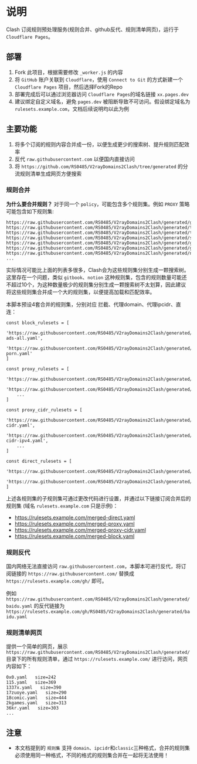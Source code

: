 # 说明
Clash 订阅规则预处理服务(规则合并、github反代、规则清单网页)，运行于 `Cloudflare Pages`。

## 部署
1. Fork 此项目，根据需要修改 `_worker.js` 的内容
2. 将 `GitHub` 账户关联到 `Cloudflare`，使用 `Connect to Git` 的方式新建一个 `Cloudflare Pages` 项目，然后选择Fork的Repo
3. 部署完成后可以通过浏览器访问 `Cloudflare Pages`的域名链接 `xx.pages.dev`
4. 建议绑定自定义域名，避免 `pages.dev` 被阻断导致不可访问。假设绑定域名为 `rulesets.example.com`，文档后续说明均以此为例

## 主要功能
1. 将多个订阅的规则内容合并成一份，以便生成更少的搜索树、提升规则匹配效率
2. 反代 `raw.githubusercontent.com` 以便国内直接访问
3. 将 `https://github.com/RS0485/V2rayDomains2Clash/tree/generated` 的分流规则清单生成网页方便搜索

### 规则合并
**为什么要合并规则？**
对于同一个 `policy`，可能包含多个规则集。例如 `PROXY` 策略可能包含如下规则集:
```
https://raw.githubusercontent.com/RS0485/V2rayDomains2Clash/generated/google.yaml
https://raw.githubusercontent.com/RS0485/V2rayDomains2Clash/generated/telegram.yaml
https://raw.githubusercontent.com/RS0485/V2rayDomains2Clash/generated/twitter.yaml
https://raw.githubusercontent.com/RS0485/V2rayDomains2Clash/generated/spotify.yaml
https://raw.githubusercontent.com/RS0485/V2rayDomains2Clash/generated/github.yaml
https://raw.githubusercontent.com/RS0485/V2rayDomains2Clash/generated/gitbook.yaml
https://raw.githubusercontent.com/RS0485/V2rayDomains2Clash/generated/notion.yaml
...
```
实际情况可能比上面的列表多很多，Clash会为这些规则集分别生成一颗搜索树。这里存在一个问题，类似 `gitbook`、`notion` 这种规则集，包含的规则数量可能还不超过10个，为这种数量极少的规则集分别生成一颗搜索树不太划算，因此建议将这些规则集合并成一个大的规则集，以便提高加载和匹配效率。

本脚本预设4套合并的规则集，分别对应 拦截、代理domain、代理ipcidr、直连：
```
const block_rulesets = [
    'https://raw.githubusercontent.com/RS0485/V2rayDomains2Clash/generated/category-ads-all.yaml',
    'https://raw.githubusercontent.com/RS0485/V2rayDomains2Clash/generated/category-porn.yaml'
]

const proxy_rulesets = [
    'https://raw.githubusercontent.com/RS0485/V2rayDomains2Clash/generated/yandex.yaml',
    'https://raw.githubusercontent.com/RS0485/V2rayDomains2Clash/generated/microsoft.yaml',
    ...
]

const proxy_cidr_rulesets = [
    'https://raw.githubusercontent.com/RS0485/V2rayDomains2Clash/generated/telegram-cidr.yaml',
    'https://raw.githubusercontent.com/RS0485/V2rayDomains2Clash/generated/cloudflare-cidr-ipv4.yaml',
    ...
]

const direct_rulesets = [
    'https://raw.githubusercontent.com/RS0485/V2rayDomains2Clash/generated/baidu.yaml',
    'https://raw.githubusercontent.com/RS0485/V2rayDomains2Clash/generated/zhihu.yaml'
]
```
上述各规则集的子规则集可通过更改代码进行设置，并通过以下链接订阅合并后的规则集 (域名 `rulesets.example.com` 只是示例)：
- https://rulesets.example.com/merged-direct.yaml
- https://rulesets.example.com/merged-proxy.yaml
- https://rulesets.example.com/merged-proxy-cidr.yaml
- https://rulesets.example.com/merged-block.yaml

### 规则反代
国内网络无法直接访问 `raw.githubusercontent.com`，本脚本可进行反代，将订阅链接的 `https://raw.githubusercontent.com/` 替换成 `https://rulesets.example.com/gh/` 即可。

例如 `https://raw.githubusercontent.com/RS0485/V2rayDomains2Clash/generated/baidu.yaml` 的反代链接为 `https://rulesets.example.com/gh/RS0485/V2rayDomains2Clash/generated/baidu.yaml`

### 规则清单网页
提供一个简单的网页，展示 `https://raw.githubusercontent.com/RS0485/V2rayDomains2Clash/generated/`目录下的所有规则清单，通过 `https://rulesets.example.com/` 进行访问，网页内容如下：
```
0x0.yaml   size=242
115.yaml   size=369
1337x.yaml   size=390
17zuoye.yaml   size=290
18comic.yaml   size=444
2kgames.yaml   size=313
36kr.yaml   size=303
...
```

## 注意
- 本文档提到的 `规则集` 支持 `domain`、`ipcidr`和`classic`三种格式，合并的规则集必须使用同一种格式，不同的格式的规则集合并在一起将无法使用！

